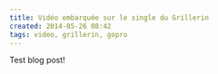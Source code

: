 ```yaml
---
title: Vidéo embarquée sur le single du Grillerin
created: 2014-05-26 08:42
tags: video, grillerin, gopro
---
```


Test blog post!
